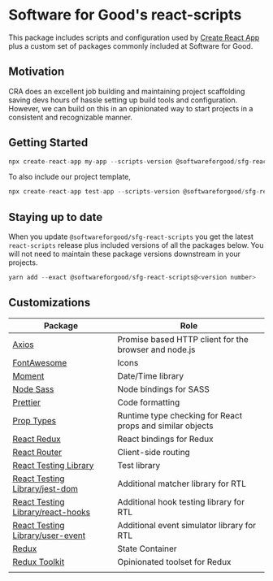 # Software for Good's react-scripts

This package includes scripts and configuration used by [Create React App](https://github.com/facebook/create-react-app) plus a custom set of packages commonly included at Software for Good.

## Motivation

CRA does an excellent job building and maintaining project scaffolding saving devs hours of hassle setting up build tools and configuration. However, we can build on this in an opinionated way to start projects in a consistent and recognizable manner.

## Getting Started

```javascript
npx create-react-app my-app --scripts-version @softwareforgood/sfg-react-scripts
```

To also include our project template,

```javascript
npx create-react-app test-app --scripts-version @softwareforgood/sfg-react-scripts --template @softwareforgood/react-for-good
```

## Staying up to date

When you update `@softwareforgood/sfg-react-scripts` you get the latest `react-scripts` release plus included versions of all the packages below. You will not need to maintain these package versions downstream in your projects.

```javascript
yarn add --exact @softwareforgood/sfg-react-scripts@<version number>
```

## Customizations

| Package                                                                               | Role                                                      |
| ------------------------------------------------------------------------------------- | --------------------------------------------------------- |
| [Axios](https://github.com/axios/axios)                                               | Promise based HTTP client for the browser and node.js     |
| [FontAwesome](https://fontawesome.com/)                                               | Icons                                                     |
| [Moment](https://momentjs.com/)                                                       | Date/Time library                                         |
| [Node Sass](https://github.com/sass/node-sass)                                        | Node bindings for SASS                                    |
| [Prettier](https://prettier.io/)                                                      | Code formatting                                           |
| [Prop Types](https://github.com/facebook/prop-types)                                  | Runtime type checking for React props and similar objects |
| [React Redux](https://react-redux.js.org/)                                            | React bindings for Redux                                  |
| [React Router](https://reacttraining.com/react-router/web/guides/quick-start)         | Client-side routing                                       |
| [React Testing Library](https://testing-library.com/docs/react-testing-library/intro) | Test library                                              |
| [React Testing Library/jest-dom](https://github.com/testing-library/jest-dom)         | Additional matcher library for RTL                        |
| [React Testing Library/react-hooks](https://github.com/testing-library/react-hooks)   | Additional hook testing library for RTL                   |
| [React Testing Library/user-event](https://github.com/testing-library/user-event)     | Additional event simulator library for RTL                |
| [Redux](https://redux.js.org/)                                                        | State Container                                           |
| [Redux Toolkit](https://redux-toolkit.js.org/)                                        | Opinionated toolset for Redux                             |
|                                                                                       |
